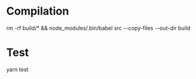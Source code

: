 # Compilation

rm -rf build/* && node_modules/.bin/babel src --copy-files --out-dir build

# Test

yarn test
